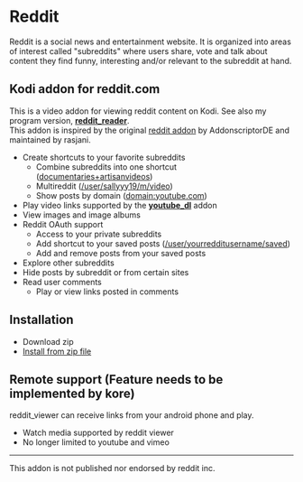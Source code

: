 # Reddit
Reddit is a social news and entertainment website. It is organized into areas of interest called "subreddits" where users share, vote and talk about content they find funny, interesting and/or relevant to the subreddit at hand.

## Kodi addon for reddit.com
This is a video addon for viewing reddit content on Kodi. See also my program version, [__reddit_reader__](https://github.com/gedisony/script.reddit.reader).  
This addon is inspired by the original [reddit addon](https://github.com/rasjani/plugin.video.reddit_tv) by AddonscriptorDE and maintained by rasjani.

- Create shortcuts to your favorite subreddits
  - Combine subreddits into one shortcut ([documentaries+artisanvideos](https://www.reddit.com/r/ArtisanVideos+Documentaries/))
  - Multireddit ([/user/sallyyy19/m/video](https://www.reddit.com/user/sallyyy19/m/video/))
  - Show posts by domain ([domain:youtube.com](https://www.reddit.com/domain/youtube.com/))
- Play video links supported by the [__youtube_dl__](https://github.com/ruuk/script.module.youtube.dl) addon
- View images and image albums
- Reddit OAuth support
  - Access to your private subreddits
  - Add shortcut to your saved posts ([/user/yourredditusername/saved](https://www.reddit.com/user/me/saved))
  - Add and remove posts from your saved posts
- Explore other subreddits
- Hide posts by subreddit or from certain sites
- Read user comments
  - Play or view links posted in comments

## Installation
- Download zip
- [Install from zip file](http://kodi.wiki/view/HOW-TO:Install_add-ons_from_zip_files)

## Remote support (Feature needs to be implemented by kore) 
reddit_viewer can receive links from your android phone and play.
- Watch media supported by reddit viewer
- No longer limited to youtube and vimeo

---
This addon is not published nor endorsed by reddit inc. 
